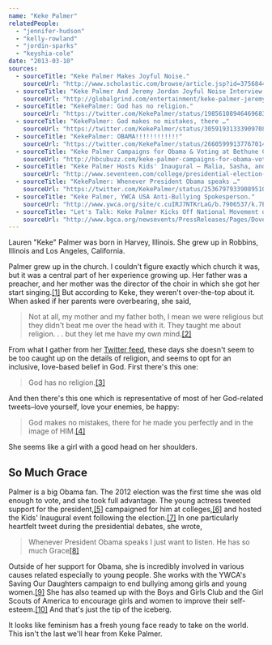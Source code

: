 ```yaml
---
name: "Keke Palmer"
relatedPeople:
  - "jennifer-hudson"
  - "kelly-rowland"
  - "jordin-sparks"
  - "keyshia-cole"
date: "2013-03-10"
sources:
  - sourceTitle: "Keke Palmer Makes Joyful Noise."
    sourceUrl: "http://www.scholastic.com/browse/article.jsp?id=3756844"
  - sourceTitle: "Keke Palmer And Jeremy Jordan Joyful Noise Interview."
    sourceUrl: "http://globalgrind.com/entertainment/keke-palmer-jeremy-jordan-dish-their-screen-relationship"
  - sourceTitle: "KekePalmer: God has no religion."
    sourceUrl: "https://twitter.com/KekePalmer/status/198561089464696832"
  - sourceTitle: "KekePalmer: God makes no mistakes, there …"
    sourceUrl: "https://twitter.com/KekePalmer/status/305919313339097088"
  - sourceTitle: "KekePalmer: OBAMA!!!!!!!!!!!!"
    sourceUrl: "https://twitter.com/KekePalmer/status/266059991377670144"
  - sourceTitle: "Keke Palmer Campaigns for Obama & Voting at Bethune Cookman."
    sourceUrl: "http://hbcubuzz.com/keke-palmer-campaigns-for-obama-voting-at-bethune-cookman/"
  - sourceTitle: "Keke Palmer Hosts Kids' Inaugural – Malia, Sasha, and Michelle Obama."
    sourceUrl: "http://www.seventeen.com/college/presidential-election-blog/keke-palmer-kids-inaugural"
  - sourceTitle: "KekePalmer: Whenever President Obama speaks …"
    sourceUrl: "https://twitter.com/KekePalmer/status/253679793390895104"
  - sourceTitle: "Keke Palmer, YWCA USA Anti-Bullying Spokesperson."
    sourceUrl: "http://www.ywca.org/site/c.cuIRJ7NTKrLaG/b.7906537/k.7E86/Keke_Palmer_YWCA_USA_AntiBullying_Spokesperson.htm"
  - sourceTitle: "Let's Talk: Keke Palmer Kicks Off National Movement on Behalf of Girls with March to Times Square."
    sourceUrl: "http://www.bgca.org/newsevents/PressReleases/Pages/DoveEvents100312.aspx"
---
```


Lauren "Keke" Palmer was born in Harvey, Illinois. She grew up in Robbins, Illinois and Los Angeles, California.

Palmer grew up in the church. I couldn't figure exactly which church it was, but it was a central part of her experience growing up. Her father was a preacher, and her mother was the director of the choir in which she got her start singing.<a class="source-citation" href="http://www.scholastic.com/browse/article.jsp?id=3756844" title="Keke Palmer Makes Joyful Noise.">[1]</a> But according to Keke, they weren't over-the-top about it. When asked if her parents were overbearing, she said,

>Not at all, my mother and my father both, I mean we were religious but they didn't beat me over the head with it. They taught me about religion. . . but they let me have my own mind.<a class="source-citation" href="http://globalgrind.com/entertainment/keke-palmer-jeremy-jordan-dish-their-screen-relationship" title="Keke Palmer And Jeremy Jordan Joyful Noise Interview.">[2]</a>

From what I gather from her [Twitter feed](https://twitter.com/KekePalmer), these days she doesn't seem to be too caught up on the details of religion, and seems to opt for an inclusive, love-based belief in God. First there's this one:

>God has no religion.<a class="source-citation" href="https://twitter.com/KekePalmer/status/198561089464696832" title="KekePalmer: God has no religion.">[3]</a>

And then there's this one which is representative of most of her God-related tweets–love yourself, love your enemies, be happy:

>God makes no mistakes, there for he made you perfectly and in the image of HIM.<a class="source-citation" href="https://twitter.com/KekePalmer/status/305919313339097088" title="KekePalmer: God makes no mistakes, there …">[4]</a>

She seems like a girl with a good head on her shoulders.


## So Much Grace

Palmer is a big Obama fan. The 2012 election was the first time she was old enough to vote, and she took full advantage. The young actress tweeted support for the president,<a class="source-citation" href="https://twitter.com/KekePalmer/status/266059991377670144" title="KekePalmer: OBAMA!!!!!!!!!!!!">[5]</a> campaigned for him at colleges,<a class="source-citation" href="http://hbcubuzz.com/keke-palmer-campaigns-for-obama-voting-at-bethune-cookman/" title="Keke Palmer Campaigns for Obama &amp; Voting at Bethune Cookman.">[6]</a> and hosted the Kids' Inaugural event following the election.<a class="source-citation" href="http://www.seventeen.com/college/presidential-election-blog/keke-palmer-kids-inaugural" title="Keke Palmer Hosts Kids&apos; Inaugural – Malia, Sasha, and Michelle Obama.">[7]</a> In one particularly heartfelt tweet during the presidential debates, she wrote,

>Whenever President Obama speaks I just want to listen. He has so much Grace<a class="source-citation" href="https://twitter.com/KekePalmer/status/253679793390895104" title="KekePalmer: Whenever President Obama speaks …">[8]</a>

Outside of her support for Obama, she is incredibly involved in various causes related especially to young people. She works with the YWCA's Saving Our Daughters campaign to end bullying among girls and young women.<a class="source-citation" href="http://www.ywca.org/site/c.cuIRJ7NTKrLaG/b.7906537/k.7E86/Keke_Palmer_YWCA_USA_AntiBullying_Spokesperson.htm" title="Keke Palmer, YWCA USA Anti-Bullying Spokesperson.">[9]</a> She has also teamed up with the Boys and Girls Club and the Girl Scouts of America to encourage girls and women to improve their self-esteem.<a class="source-citation" href="http://www.bgca.org/newsevents/PressReleases/Pages/DoveEvents100312.aspx" title="Let&apos;s Talk: Keke Palmer Kicks Off National Movement on Behalf of Girls with March to Times Square.">[10]</a> And that's just the tip of the iceberg.

It looks like feminism has a fresh young face ready to take on the world. This isn't the last we'll hear from Keke Palmer.